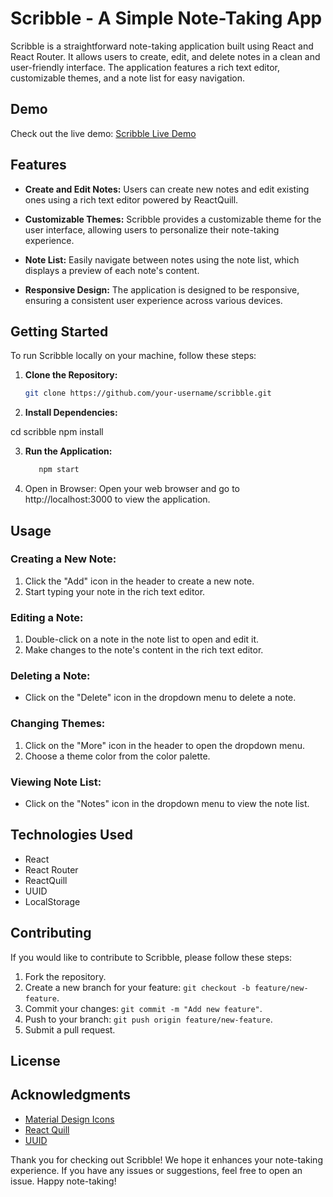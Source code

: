 # Scribble - A Simple Note-Taking App

Scribble is a straightforward note-taking application built using React and React Router. It allows users to create, edit, and delete notes in a clean and user-friendly interface. The application features a rich text editor, customizable themes, and a note list for easy navigation.

## Demo

   Check out the live demo: [Scribble Live Demo](https://joynkwocha.github.io/scribble/)
   
## Features

- **Create and Edit Notes:** Users can create new notes and edit existing ones using a rich text editor powered by ReactQuill.

- **Customizable Themes:** Scribble provides a customizable theme for the user interface, allowing users to personalize their note-taking experience.

- **Note List:** Easily navigate between notes using the note list, which displays a preview of each note's content.

- **Responsive Design:** The application is designed to be responsive, ensuring a consistent user experience across various devices.

## Getting Started

To run Scribble locally on your machine, follow these steps:

1. **Clone the Repository:**
   ```bash
   git clone https://github.com/your-username/scribble.git

2. **Install Dependencies:**

  cd scribble
  npm install
  
3. **Run the Application:**
    ```bash
       npm start
4. Open in Browser:
    Open your web browser and go to http://localhost:3000 to view the application.

## Usage

### Creating a New Note:

1. Click the "Add" icon in the header to create a new note.
2. Start typing your note in the rich text editor.

### Editing a Note:

1. Double-click on a note in the note list to open and edit it.
2. Make changes to the note's content in the rich text editor.

### Deleting a Note:

- Click on the "Delete" icon in the dropdown menu to delete a note.

### Changing Themes:

1. Click on the "More" icon in the header to open the dropdown menu.
2. Choose a theme color from the color palette.

### Viewing Note List:

- Click on the "Notes" icon in the dropdown menu to view the note list.

## Technologies Used
  - React
  - React Router
  - ReactQuill
  - UUID
  - LocalStorage

## Contributing

If you would like to contribute to Scribble, please follow these steps:

1. Fork the repository.
2. Create a new branch for your feature: `git checkout -b feature/new-feature`.
3. Commit your changes: `git commit -m "Add new feature"`.
4. Push to your branch: `git push origin feature/new-feature`.
5. Submit a pull request.

## License

## Acknowledgments

- [Material Design Icons](https://material.io/resources/icons/)
- [React Quill](https://github.com/zenoamaro/react-quill)
- [UUID](https://github.com/uuidjs/uuid)

Thank you for checking out Scribble! We hope it enhances your note-taking experience. If you have any issues or suggestions, feel free to open an issue. Happy note-taking!

















